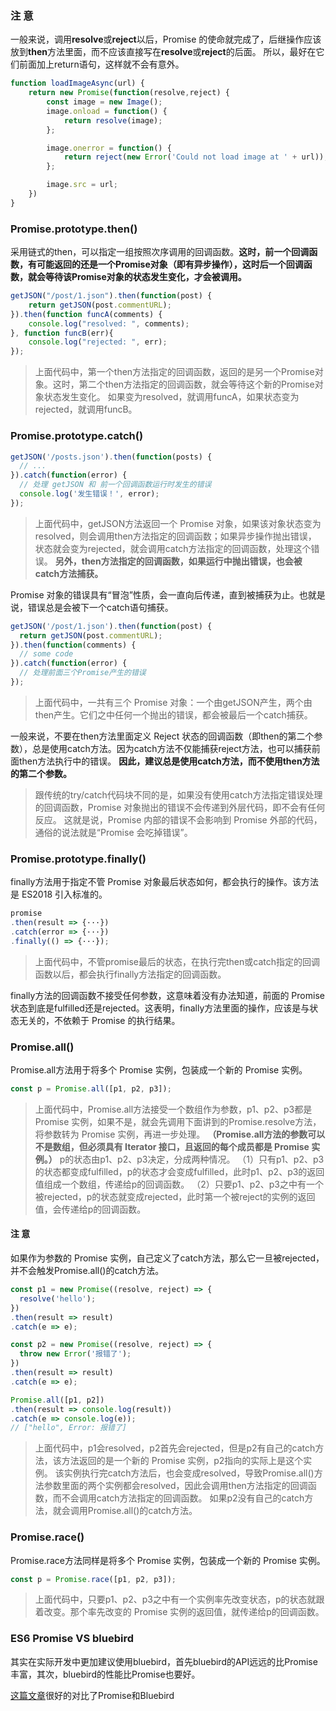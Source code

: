 ### 注 意

>
一般来说，调用<b>resolve</b>或<b>reject</b>以后，Promise 的使命就完成了，后继操作应该放到<b>then</b>方法里面，而不应该直接写在<b>resolve</b>或<b>reject</b>的后面。
所以，最好在它们前面加上return语句，这样就不会有意外。
>
```javascript
function loadImageAsync(url) {
    return new Promise(function(resolve,reject) {
        const image = new Image();
        image.onload = function() {
            return resolve(image);
        };

        image.onerror = function() {
            return reject(new Error('Could not load image at ' + url));
        };

        image.src = url;
    })
}
```

### Promise.prototype.then()

>
采用链式的then，可以指定一组按照次序调用的回调函数。<b>这时，前一个回调函数，有可能返回的还是一个Promise对象（即有异步操作），这时后一个回调函数，就会等待该Promise对象的状态发生变化，才会被调用。
</b>
>
```javascript
getJSON("/post/1.json").then(function(post) {
    return getJSON(post.commentURL);
}).then(function funcA(comments) {
    console.log("resolved: ", comments);
}, function funcB(err){
    console.log("rejected: ", err);
});
```
>上面代码中，第一个then方法指定的回调函数，返回的是另一个Promise对象。这时，第二个then方法指定的回调函数，就会等待这个新的Promise对象状态发生变化。
如果变为resolved，就调用funcA，如果状态变为rejected，就调用funcB。
>

### Promise.prototype.catch()

```javascript
getJSON('/posts.json').then(function(posts) {
  // ...
}).catch(function(error) {
  // 处理 getJSON 和 前一个回调函数运行时发生的错误
  console.log('发生错误！', error);
});
```
>上面代码中，getJSON方法返回一个 Promise 对象，如果该对象状态变为resolved，则会调用then方法指定的回调函数；如果异步操作抛出错误，
状态就会变为rejected，就会调用catch方法指定的回调函数，处理这个错误。
<b>另外，then方法指定的回调函数，如果运行中抛出错误，也会被catch方法捕获。</b>
>

Promise 对象的错误具有“冒泡”性质，会一直向后传递，直到被捕获为止。也就是说，错误总是会被下一个catch语句捕获。

```javascript
getJSON('/post/1.json').then(function(post) {
  return getJSON(post.commentURL);
}).then(function(comments) {
  // some code
}).catch(function(error) {
  // 处理前面三个Promise产生的错误
});
```
>上面代码中，一共有三个 Promise 对象：一个由getJSON产生，两个由then产生。它们之中任何一个抛出的错误，都会被最后一个catch捕获。
>

一般来说，不要在then方法里面定义 Reject 状态的回调函数（即then的第二个参数），总是使用catch方法。因为catch方法不仅能捕获reject方法，也可以捕获前面then方法执行中的错误。
<b>因此，建议总是使用catch方法，而不使用then方法的第二个参数。</b>

>跟传统的try/catch代码块不同的是，如果没有使用catch方法指定错误处理的回调函数，Promise 对象抛出的错误不会传递到外层代码，即不会有任何反应。
这就是说，Promise 内部的错误不会影响到 Promise 外部的代码，通俗的说法就是“Promise 会吃掉错误”。
>

### Promise.prototype.finally() 

finally方法用于指定不管 Promise 对象最后状态如何，都会执行的操作。该方法是 ES2018 引入标准的。
```javascript
promise
.then(result => {···})
.catch(error => {···})
.finally(() => {···});
```
>上面代码中，不管promise最后的状态，在执行完then或catch指定的回调函数以后，都会执行finally方法指定的回调函数。
>

finally方法的回调函数不接受任何参数，这意味着没有办法知道，前面的 Promise 状态到底是fulfilled还是rejected。这表明，finally方法里面的操作，应该是与状态无关的，不依赖于 Promise 的执行结果。

### Promise.all()

Promise.all方法用于将多个 Promise 实例，包装成一个新的 Promise 实例。

```javascript
const p = Promise.all([p1, p2, p3]);
```

>上面代码中，Promise.all方法接受一个数组作为参数，p1、p2、p3都是 Promise 实例，如果不是，就会先调用下面讲到的Promise.resolve方法，将参数转为 Promise 实例，再进一步处理。
<b>（Promise.all方法的参数可以不是数组，但必须具有 Iterator 接口，且返回的每个成员都是 Promise 实例。）</b>
p的状态由p1、p2、p3决定，分成两种情况。
（1）只有p1、p2、p3的状态都变成fulfilled，p的状态才会变成fulfilled，此时p1、p2、p3的返回值组成一个数组，传递给p的回调函数。
（2）只要p1、p2、p3之中有一个被rejected，p的状态就变成rejected，此时第一个被reject的实例的返回值，会传递给p的回调函数。
>

#### 注 意

如果作为参数的 Promise 实例，自己定义了catch方法，那么它一旦被rejected，并不会触发Promise.all()的catch方法。
```javascript
const p1 = new Promise((resolve, reject) => {
  resolve('hello');
})
.then(result => result)
.catch(e => e);

const p2 = new Promise((resolve, reject) => {
  throw new Error('报错了');
})
.then(result => result)
.catch(e => e);

Promise.all([p1, p2])
.then(result => console.log(result))
.catch(e => console.log(e));
// ["hello", Error: 报错了]
```
>上面代码中，p1会resolved，p2首先会rejected，但是p2有自己的catch方法，该方法返回的是一个新的 Promise 实例，p2指向的实际上是这个实例。
该实例执行完catch方法后，也会变成resolved，导致Promise.all()方法参数里面的两个实例都会resolved，因此会调用then方法指定的回调函数，而不会调用catch方法指定的回调函数。
如果p2没有自己的catch方法，就会调用Promise.all()的catch方法。
>

### Promise.race()

Promise.race方法同样是将多个 Promise 实例，包装成一个新的 Promise 实例。

```javascript
const p = Promise.race([p1, p2, p3]);
```

>上面代码中，只要p1、p2、p3之中有一个实例率先改变状态，p的状态就跟着改变。那个率先改变的 Promise 实例的返回值，就传递给p的回调函数。
>

### ES6 Promise VS bluebird

其实在实际开发中更加建议使用bluebird，首先bluebird的API远远的比Promise丰富，其次，bluebird的性能比Promise也要好。

[这篇文章](https://pub.clevertech.biz/native-javascript-promises-vs-bluebird-9e58611be22 "Native Javascript Promises vs Bluebird")很好的对比了Promise和Bluebird